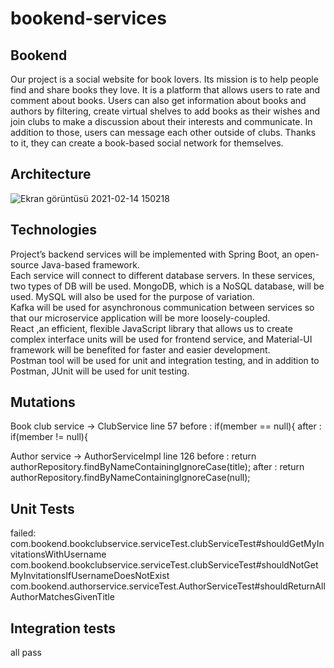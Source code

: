 # bookend-services
## Bookend
  Our project is a social website for book lovers. Its mission is to help people find and share
  books they love. It is a platform that allows users to rate and comment about books. Users can also get
  information about books and authors by filtering, create virtual shelves to add books as their wishes
  and join clubs to make a discussion about their interests and communicate. In addition to those, users 
  can message each other outside of clubs. Thanks to it, they can create a book-based social network for
  themselves. 
## Architecture
![Ekran görüntüsü 2021-02-14 150218](https://user-images.githubusercontent.com/37040918/107876215-b1805880-6ed5-11eb-80d9-ccd244238eb7.png)

## Technologies
  Project’s backend services will be implemented with Spring Boot, an open-source Java-based framework.<br />
  Each service will connect to different database servers. In these services, two types of DB will be used. MongoDB, which is a NoSQL database, will be used. MySQL will also be used for the purpose of variation. <br />
  Kafka will be used for asynchronous communication between services so that our microservice application will be more loosely-coupled. <br />
  React ,an efficient, flexible JavaScript library that allows us to create complex interface units will be used for frontend service, and Material-UI framework will be benefited for faster and easier development. <br />
  Postman tool will be used for unit and integration testing, and in addition to Postman, JUnit will be used for unit testing.<br />


## Mutations
  Book club service -> ClubService line 57
  before : if(member == null){
  after :   if(member != null){

  Author service -> AuthorServiceImpl line 126
  before :   return authorRepository.findByNameContainingIgnoreCase(title);
  after :    return authorRepository.findByNameContainingIgnoreCase(null);
  
## Unit Tests
  failed:
  com.bookend.bookclubservice.serviceTest.clubServiceTest#shouldGetMyInvitationsWithUsername
  com.bookend.bookclubservice.serviceTest.clubServiceTest#shouldNotGetMyInvitationsIfUsernameDoesNotExist
  com.bookend.authorservice.serviceTest.AuthorServiceTest#shouldReturnAllAuthorMatchesGivenTitle
## Integration tests
 all pass